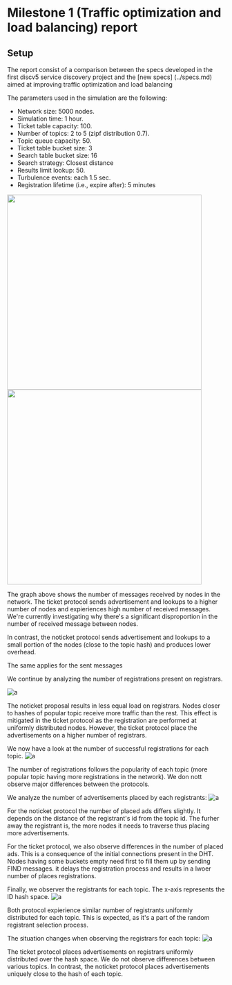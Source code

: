 # Milestone 1 (Traffic optimization and load balancing) report

## Setup
The report consist of a comparison between the specs developed in the first discv5 service discovery project
and the [new specs] (../specs.md) aimed at improving traffic optimization and load balancing


The parameters used in the simulation are the following:
* Network size: 5000 nodes.
* Simulation time: 1 hour.
* Ticket table capacity: 100.
* Number of topics: 2 to 5 (zipf distribution 0.7).
* Topic queue capacity: 50.
* Ticket table bucket size: 3
* Search table bucket size: 16
* Search strategy: Closest distance
* Results limit lookup: 50.
* Turbulence events: each 1.5 sec.
* Registration lifetime (i.e., expire after): 5 minutes

<p float="left">
  <img src="./img/Figure_1.png" width="450" />
  <img src="./img/Figure_3.png" width="450" />
</p>
<!-- ![a](./img/Figure_1.png) | ![a](./img/Figure_3.png) -->

The graph above shows the number of messages received by nodes in the network.
The ticket protocol sends advertisement and lookups to a higher number of nodes and expieriences high number of received messages. We're currently investigating why there's a significant disproportion in the number of received message between nodes.

In contrast, the noticket protocol sends advertisement and lookups to a small portion of the nodes (close to the topic hash) and produces lower overhead.

The same applies for the sent messages


We continue by analyzing the number of registrations present on registrars.

![a](./img/Figure_8.png)


The noticket proposal results in less equal load on registrars. Nodes closer to hashes of popular topic receive more traffic than the rest.
This effect is mitigated in the ticket protocol as the registration are performed at uniformly distributed nodes. However, the ticket protocol place the advertisements on a higher number of registrars.


We now have a look at the number of successful registrations for each topic.
![a](./img/Figure_9.png)

The number of registrations follows the popularity of each topic (more popular topic having more registrations in the network). We don nott observe major differences between the protocols.


We analyze the number of advertisements placed by each registrants:
![a](./img/Figure_7.png)

For the noticket protocol the number of placed ads differs slightly. It depends on the distance of the registrant's id from the topic id. The furher away the registrant is, the more nodes it needs to traverse thus placing more advertisements.

For the ticket protocol, we also observe differences in the number of placed ads. This is a consequence of the initial connections present in the DHT. Nodes having some buckets empty need first to fill them up by sending FIND messages. it delays the registration process and results in a lwoer number of places registrations.

Finally, we observer the registrants for each topic. The x-axis represents the ID hash space.
![a](./img/Figure_13.png)

Both protocol expierience similar number of registrants uniformly distributed for each topic. This is expected, as it's a part of the random registrant selection process.

The situation changes when observing the registrars for each topic:
![a](./img/Figure_14.png)

The ticket protocol places advertisements on registrars uniformly distributed over the hash space. We do not observe differences between various topics. In contrast, the noticket protocol places advertisements uniquely close to the hash of each topic.
